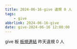 ```yaml
---
title: 2024-06-16-give 違規 0 人
tags:
    - give
abbrlink: 2024-06-16-give
date: give-2024-06-16 12:00:00
---
```

give 板 [板規連結](https://www.ptt.cc/bbs/give/M.1612495900.A.C32.html)
昨天違規 0 人
